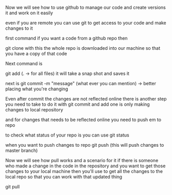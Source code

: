 Now we will see how to use github to manage our code and create  versions 
it and work on it easily 

even if you are remote you can use git to get access to your code and
make changes to it

first command if you want a code from a github repo
then  

git clone <url> 
with this the whole repo is downloaded into our machine
so that you have a copy of that code 

Next command is

git add <what file> (. -> for all files)
it will take a snap shot and saves it

next is 
git commit -m "message" (what ever you can mention) -> better placing what you're changing

Even after commit the changes are not reflected online
there is another step you need to take to do it
with git commit and add one is only making changes to local repository

and for changes that needs to be reflected online you need to push em to repo

to check what status of your repo is you can use
git status

when you want to push changes to repo
git push (this will push changes to master branch)

Now we will see how pull works and a scenario for it
if there is someone who made a change in the code in the repository 
and you want to get those changes to your local machine
  then you'll use 
  to get all the changes to the local repo so that you can work with that updated thing
  
  git pull 
  


